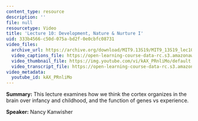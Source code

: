```yaml
---
content_type: resource
description: ''
file: null
resourcetype: Video
title: 'Lecture 10: Development, Nature & Nurture I'
uid: 333b4566-c50d-075a-bd2f-0e0cbfc08731
video_files:
  archive_url: https://archive.org/download/MIT9.13S19/MIT9_13S19_lec10_300k.mp4
  video_captions_file: https://open-learning-course-data-rc.s3.amazonaws.com/9-13-the-human-brain-spring-2019/03072d1fb8eb59608dd7ef23db369646_kAX_PRnliMo.vtt
  video_thumbnail_file: https://img.youtube.com/vi/kAX_PRnliMo/default.jpg
  video_transcript_file: https://open-learning-course-data-rc.s3.amazonaws.com/9-13-the-human-brain-spring-2019/5ffc57384bb9d8381d158d74de03812c_kAX_PRnliMo.pdf
video_metadata:
  youtube_id: kAX_PRnliMo
---
```


**Summary:** This lecture examines how we think the cortex organizes in the brain over infancy and childhood, and the function of genes vs experience.

**Speaker:** Nancy Kanwisher